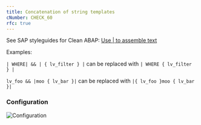 ```yaml
---
title: Concatenation of string templates
cNumber: CHECK_60
rfc: true
---
```


See SAP styleguides for Clean ABAP: [Use | to assemble text](https://github.com/SAP/styleguides/blob/master/clean-abap/CleanABAP.md#use--to-assemble-text)

Examples:

`| WHERE| && | { lv_filter } |` can be replaced with `| WHERE { lv_filter } |`

`lv_foo && |moo { lv_bar }|` can be replaced with `|{ lv_foo }moo { lv_bar }|`

### Configuration
![Configuration](/img/default_conf.png)
